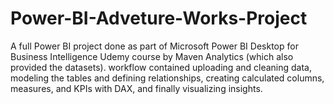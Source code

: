 # Power-BI-Adveture-Works-Project
A full Power BI project done as part of Microsoft Power BI Desktop for Business Intelligence Udemy course by Maven Analytics (which also provided the datasets). workflow contained uploading and cleaning data, modeling the tables and defining relationships, creating calculated columns, measures, and KPIs with DAX, and finally visualizing insights.
